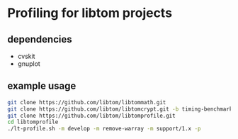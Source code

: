 # Profiling for libtom projects

## dependencies

* cvskit
* gnuplot

## example usage

```sh
git clone https://github.com/libtom/libtommath.git
git clone https://github.com/libtom/libtomcrypt.git -b timing-benchmark
git clone https://github.com/libtom/libtomprofile.git
cd libtomprofile
./lt-profile.sh -m develop -m remove-warray -m support/1.x -p
```
